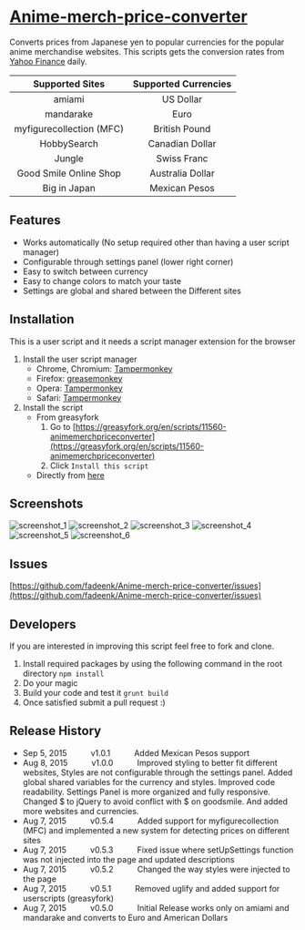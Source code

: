 # [Anime-merch-price-converter](https://github.com/fadeenk/Anime-merch-price-converter)
Converts prices from Japanese yen to popular currencies for the popular anime merchandise websites. This scripts gets the conversion rates from [Yahoo Finance](https://finance.yahoo.com) daily.

|Supported Sites|Supported Currencies
|:-:|:-:
|amiami|US Dollar
|mandarake|Euro
|myfigurecollection (MFC)|British Pound
|HobbySearch|Canadian Dollar
|Jungle|Swiss Franc
|Good Smile Online Shop|Australia Dollar
|Big in Japan| Mexican Pesos

## Features
* Works automatically (No setup required other than having a user script manager)
* Configurable through settings panel (lower right corner)
* Easy to switch between currency
* Easy to change colors to match your taste
* Settings are global and shared between the Different sites

## Installation
This is a user script and it needs a script manager extension for the browser

1. Install the user script manager
    * Chrome, Chromium: [Tampermonkey](https://chrome.google.com/webstore/detail/tampermonkey/dhdgffkkebhmkfjojejmpbldmpobfkfo)
    * Firefox: [greasemonkey](https://addons.mozilla.org/zh-TW/firefox/addon/greasemonkey/)
    * Opera: [Tampermonkey](https://addons.opera.com/zh-tw/extensions/details/tampermonkey-beta/?display=en)
    * Safari: [Tampermonkey](https://tampermonkey.net)
2. Install the script
	- From greasyfork
		1. Go to [https://greasyfork.org/en/scripts/11560-animemerchpriceconverter](https://greasyfork.org/en/scripts/11560-animemerchpriceconverter)
		2. Click `Install this script`
	- Directly from [here](https://github.com/fadeenk/Anime-merch-price-converter/raw/master/dist/AMPC.user.js)

## Screenshots

![screenshot_1](http://i.imgur.com/jzVl8ez.png)
![screenshot_2](http://i.imgur.com/oA5Uopg.png)
![screenshot_3](http://i.imgur.com/65ZHzha.png)
![screenshot_4](http://i.imgur.com/pRYejdv.png)
![screenshot_5](http://i.imgur.com/vEZmX65.png)
![screenshot_6](http://i.imgur.com/4QrjRZJ.png)

## Issues

[https://github.com/fadeenk/Anime-merch-price-converter/issues](https://github.com/fadeenk/Anime-merch-price-converter/issues)

## Developers
If you are interested in improving this script feel free to fork and clone.

1. Install required packages by using the following command in the root directory  `npm install`
2. Do your magic
3. Build your code and test it `grunt build`
4. Once satisfied submit a pull request :)

## Release History
* Sep 5, 2015   v1.0.1   Added Mexican Pesos support
* Aug 8, 2015   v1.0.0   Improved styling to better fit different websites, Styles are not configurable through the settings panel. Added global shared variables for the currency and styles. Improved code readability. Settings Panel is more organized and fully responsive. Changed $ to jQuery to avoid conflict with $ on goodsmile. And added more websites and currencies.
* Aug 7, 2015   v0.5.4   Added support for myfigurecollection (MFC) and implemented a new system for detecting prices on different sites
* Aug 7, 2015   v0.5.3   Fixed issue where setUpSettings function was not injected into the page and updated descriptions
* Aug 7, 2015   v0.5.2   Changed the way styles were injected to the page
* Aug 7, 2015   v0.5.1   Removed uglify and added support for userscripts (greasyfork)
* Aug 7, 2015   v0.5.0   Initial Release works only on amiami and mandarake and converts to Euro and American Dollars
